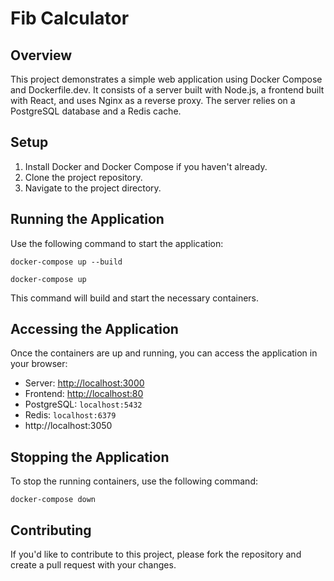 <!DOCTYPE html>
<body>
  <h1>Fib Calculator</h1>

  <h2>Overview</h2>
  <p>
    This project demonstrates a simple web application using Docker Compose and Dockerfile.dev. It consists of a server built with Node.js, a frontend built with React, and uses Nginx as a reverse proxy. The server relies on a PostgreSQL database and a Redis cache.
  </p>

  <h2>Setup</h2>
  <ol>
    <li>Install Docker and Docker Compose if you haven't already.</li>
    <li>Clone the project repository.</li>
    <li>Navigate to the project directory.</li>
  </ol>

  <h2>Running the Application</h2>
  <p>Use the following command to start the application:</p>
  <pre><code>docker-compose up --build</code></pre>
  <pre><code>docker-compose up</code></pre>
  
  <p>This command will build and start the necessary containers.</p>

  <h2>Accessing the Application</h2>
  <p>Once the containers are up and running, you can access the application in your browser:</p>
  <ul>
    <li>Server: <a href="http://localhost:3000">http://localhost:3000</a></li>
    <li>Frontend: <a href="http://localhost:80">http://localhost:80</a></li>
    <li>PostgreSQL: <code>localhost:5432</code></li>
    <li>Redis: <code>localhost:6379</code></li>
    <li>http://localhost:3050</code></li>
  </ul>

  <h2>Stopping the Application</h2>
  <p>To stop the running containers, use the following command:</p>
  <pre><code>docker-compose down</code></pre>

  <h2>Contributing</h2>
  <p>
    If you'd like to contribute to this project, please fork the repository and create a pull request with your changes.
  </p>

</body>
</html>
